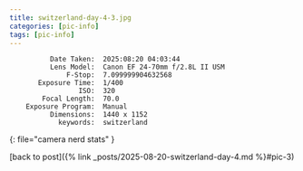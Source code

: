 ```yaml
---
title: switzerland-day-4-3.jpg
categories: [pic-info]
tags: [pic-info]
---
```


```text
          Date Taken:  2025:08:20 04:03:44
          Lens Model:  Canon EF 24-70mm f/2.8L II USM
              F-Stop:  7.099999904632568
       Exposure Time:  1/400
                 ISO:  320
        Focal Length:  70.0
    Exposure Program:  Manual
          Dimensions:  1440 x 1152
            keywords:  switzerland
```
{: file="camera nerd stats" }

[back to post]({% link _posts/2025-08-20-switzerland-day-4.md %}#pic-3)